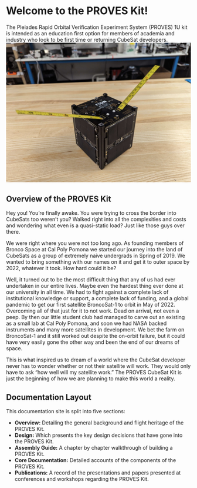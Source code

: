 # Welcome to the PROVES Kit!
The Pleiades Rapid Orbital Verification Experiment System (PROVES) 1U kit is intended as an education first option for members of academia and industry who look to be first time or returning CubeSat developers. 
![Picture of the PROVES Family](images/SN11.JPG)
## Overview of the PROVES Kit
Hey you! You’re finally awake. You were trying to cross the border into CubeSats too weren’t you? Walked right into all the complexities and costs and wondering what even is a quasi-static load? Just like those guys over there.

We were right where you were not too long ago. As founding members of Bronco Space at Cal Poly Pomona we started our journey into the land of CubeSats as a group of extremely naive undergrads in Spring of 2019. We wanted to bring something with our names on it and get it to outer space by 2022, whatever it took. How hard could it be? 

Well, it turned out to be the most difficult thing that any of us had ever undertaken in our entire lives. Maybe even the hardest thing ever done at our university in all time. We had to fight against a complete lack of institutional knowledge or support, a complete lack of funding, and a global pandemic to get our first satellite BroncoSat-1 to orbit in May of 2022. Overcoming all of that just for it to not work. Dead on arrival, not even a peep. By then our little student club had managed to carve out an existing as a small lab at Cal Poly Pomona, and soon we had NASA backed instruments and many more satellites in development. We bet the farm on BroncoSat-1 and it still worked out despite the on-orbit failure, but it could have very easily gone the other way and been the end of our dreams of space.  

This is what inspired us to dream of a world where the CubeSat developer never has to wonder whether or not their satellite will work. They would only have to ask “how well will my satellite work.” The PROVES CubeSat Kit is just the beginning of how we are planning to make this world a reality. 

## Documentation Layout
This documentation site is split into five sections: 
- **Overview:** Detailing the general background and flight heritage of the PROVES Kit.
- **Design:** Which presents the key design decisions that have gone into the PROVES Kit.
- **Assembly Guide:** A chapter by chapter walkthrough of building a PROVES Kit. 
- **Core Documentation:** Detailed accounts of the components of the PROVES Kit. 
- **Publications:** A record of the presentations and papers presented at conferences and workshops regarding the PROVES Kit. 

